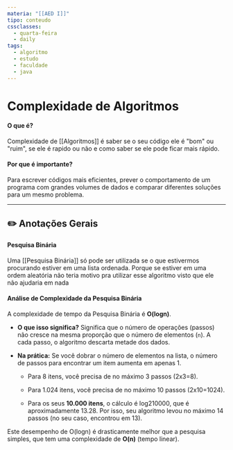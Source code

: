 ```yaml
---
materia: "[[AED I]]"
tipo: conteudo
cssclasses:
  - quarta-feira
  - daily
tags:
  - algoritmo
  - estudo
  - faculdade
  - java
---
```

#  Complexidade de Algoritmos


#### O que é?

Complexidade de [[Algoritmos]] é saber se o seu código ele é "bom" ou "ruim", se ele é rapido ou não e como saber se ele pode ficar mais rápido.

#### Por que é importante?

Para escrever códigos mais eficientes, prever o comportamento de um programa com grandes volumes de dados e comparar diferentes soluções para um mesmo problema.

---

## ✏️ Anotações Gerais

#### Pesquisa Binária

Uma [[Pesquisa Binária]] só pode ser utilizada se o que estivermos procurando estiver em uma lista ordenada. Porque se estiver em uma ordem aleatória não teria motivo pra utilizar esse algoritmo visto que ele não ajudaria em nada

#### Análise de Complexidade da Pesquisa Binária

A complexidade de tempo da Pesquisa Binária é **O(logn)**.

- **O que isso significa?** Significa que o número de operações (passos) não cresce na mesma proporção que o número de elementos (`n`). A cada passo, o algoritmo descarta metade dos dados.
    
- **Na prática:** Se você dobrar o número de elementos na lista, o número de passos para encontrar um item aumenta em apenas 1.
    
    - Para 8 itens, você precisa de no máximo 3 passos (2x3=8).
        
    - Para 1.024 itens, você precisa de no máximo 10 passos (2x10=1024).
        
    - Para os seus **10.000 itens**, o cálculo é log2​10000, que é aproximadamente 13.28. Por isso, seu algoritmo levou no máximo 14 passos (no seu caso, encontrou em 13).
        

Este desempenho de O(logn) é drasticamente melhor que a pesquisa simples, que tem uma complexidade de **O(n)** (tempo linear).
